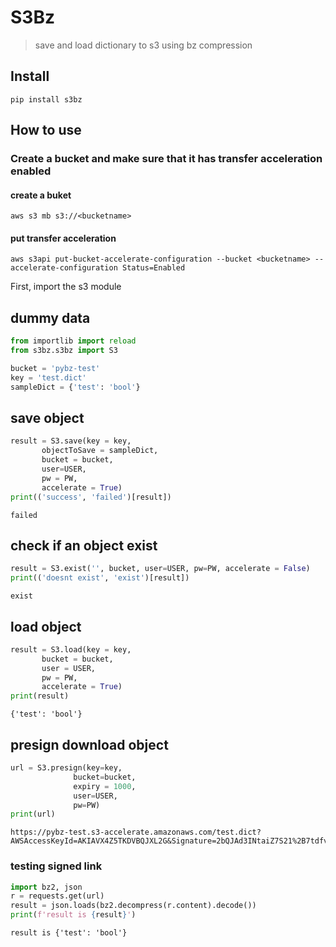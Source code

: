 # S3Bz
> save and load dictionary to s3 using bz compression


## Install

`pip install s3bz`

## How to use

### Create a bucket and make sure that it has transfer acceleration enabled
#### create a buket
`aws s3 mb s3://<bucketname>`
#### put transfer acceleration
`aws s3api put-bucket-accelerate-configuration --bucket <bucketname> --accelerate-configuration Status=Enabled`

First, import the s3 module

## dummy data

```python
from importlib import reload
from s3bz.s3bz import S3

bucket = 'pybz-test'
key = 'test.dict'
sampleDict = {'test': 'bool'}
```

## save object

```python
result = S3.save(key = key, 
       objectToSave = sampleDict,
       bucket = bucket,
       user=USER,
       pw = PW,
       accelerate = True)
print(('success', 'failed')[result])
```

    failed


## check if an object exist

```python
result = S3.exist('', bucket, user=USER, pw=PW, accelerate = False)
print(('doesnt exist', 'exist')[result])
```

    exist


## load object

```python
result = S3.load(key = key,
       bucket = bucket,
       user = USER,
       pw = PW,
       accelerate = True)
print(result)
```

    {'test': 'bool'}


## presign download object

```python
url = S3.presign(key=key,
              bucket=bucket,
              expiry = 1000,
              user=USER,
              pw=PW)
print(url)
```

    https://pybz-test.s3-accelerate.amazonaws.com/test.dict?AWSAccessKeyId=AKIAVX4Z5TKDVBQJXL2G&Signature=2bQJAd3INtaiZ7S21%2B7tdfv8jCA%3D&Expires=1601444222


### testing signed link

```python
import bz2, json
r = requests.get(url)
result = json.loads(bz2.decompress(r.content).decode())
print(f'result is {result}')
```

    result is {'test': 'bool'}

